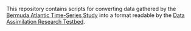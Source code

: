This repository contains scripts for converting data gathered by the [Bermuda Atlantic Time-Series Study](https://bats.bios.asu.edu/) into a format readable by the [Data Assimilation Research Testbed](https://dart.ucar.edu/).


